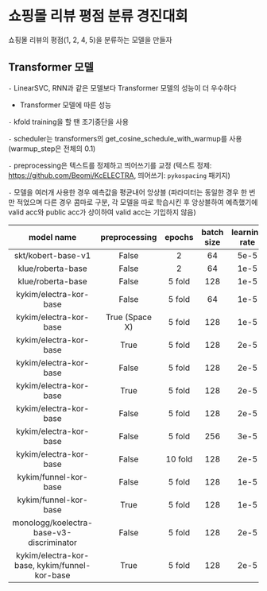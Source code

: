 # 쇼핑몰 리뷰 평점 분류 경진대회

쇼핑몰 리뷰의 평점(1, 2, 4, 5)을 분류하는 모델을 만들자

## Transformer 모델

`-` LinearSVC, RNN과 같은 모델보다 Transformer 모델의 성능이 더 우수하다

- Transformer 모델에 따른 성능

`-` kfold training을 할 땐 조기중단을 사용

`-` scheduler는 transformers의 get_cosine_schedule_with_warmup를 사용 (warmup_step은 전체의 0.1)

`-` preprocessing은 텍스트를 정제하고 띄어쓰기를 교정 (텍스트 정제: https://github.com/Beomi/KcELECTRA, 띄어쓰기: `pykospacing` 패키지)

`-` 모델을 여러개 사용한 경우 예측값을 평균내어 앙상블 (파라미터는 동일한 경우 한 번만 적었으며 다른 경우 콤마로 구분, 각 모델을 따로 학습시킨 후 앙상블하여 예측했기에 valid acc와 public acc가 상이하여 valid acc는 기입하지 않음)

|model name|preprocessing|epochs|batch size|learning rate|max len|label smoothing|scheduler|valid acc|public acc|
|:-:|:-:|:-:|:-:|:-:|:-:|:-:|:-:|:-:|:-:|
|skt/kobert-base-v1|False|2|64|5e-5|64|0.05|O|0.68631|0.68344|
|klue/roberta-base|False|2|64|1e-5|50|0.05|X|0.7054|0.68952|
|klue/roberta-base|False|5 fold|128|1e-5|50|0.05|X|0.6958|0.69568|
|kykim/electra-kor-base|False|5 fold|64|1e-5|50|0.05|X|0.7040|0.7064|
|kykim/electra-kor-base|True (Space X)|5 fold|128|1e-5|50|0.05|O|0.7072|0.70512|
|kykim/electra-kor-base|True|5 fold|128|2e-5|50|0.0|O|0.7028|0.7060|
|kykim/electra-kor-base|False|5 fold|128|2e-5|50|0.05|X|0.7033|0.70872|
|kykim/electra-kor-base|True|5 fold|128|2e-5|50|0.05|O|0.7064|0.70664|
|kykim/electra-kor-base|False|5 fold|128|2e-5|50|0.1|X|0.7033|0.70544|
|kykim/electra-kor-base|False|5 fold|256|3e-5|50|0.05|O|0.7048|0.7048|
|kykim/electra-kor-base|False|10 fold|128|2e-5|50|0.05|O|0.7064|0.70496|
|kykim/funnel-kor-base|False|5 fold|128|1e-5|50|0.05|X|0.7017|0.7024|
|kykim/funnel-kor-base|True|5 fold|128|1e-5|50|0.05|O|0.7070|0.70536|
|monologg/koelectra-base-v3-discriminator|False|5 fold|128|2e-5|50|0.05|O|0.6953|0.69432|
|kykim/electra-kor-base, kykim/funnel-kor-base|True|5 fold|128|2e-5|50|0.05|O| |0.71008|
